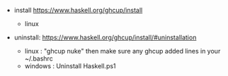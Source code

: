 - install https://www.haskell.org/ghcup/install
    - linux

- uninstall: https://www.haskell.org/ghcup/install/#uninstallation
    - linux : "ghcup nuke" then make sure any ghcup added lines in your ~/.bashrc
    - windows : Uninstall Haskell.ps1